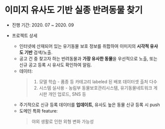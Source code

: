 # 이미지 유사도 기반 실종 반려동물 찾기

- 진행 기간: 2020. 07 ~ 2020. 09

- 프로젝트 상세
  - 인터넷에 산재되어 있는 유기동물 보호 정보를 취합하여 이미지의 <b>시각적 유사도 기반</b> 검색/노출.
  - 공고 건 중 찾고자 하는 반려동물과 <b>가장 유사한 동물</b>을 우선적으로 노출, 또는 신규 공고 등록 시 유사도 확인하여 알림.
  - 데이터:
    > 1) 모델 학습 - 품종 등 카테고리 labeled 된 배포 데이터셋 출처 다수
    > 2) 시스템 실사용 - 농림부 동물보호관리시스템, 유기동물네트워크 게시판 개인 업로드, SNS 등
  - 주기적으로 신규 등록 데이터를 <b>업데이트</b>, 유사도 높은 동물 신규 등록 시 push
  - 도메인 특화 feature:
    > 야외 생활로 인한 외형 변화 가능성
